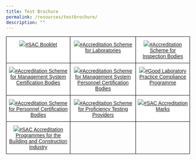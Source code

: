 ```yaml
---
title: Test Brochure
permalink: /resources/testbrochure/
description: ""
---
```

<style type="text/css">
.tg  {border-collapse:collapse;border-spacing:0;}
.tg td{border-color:black;border-style:solid;border-width:1px;font-family:Arial, sans-serif;font-size:14px;
  overflow:hidden;padding:10px 5px;word-break:normal;}
.tg th{border-color:black;border-style:solid;border-width:1px;font-family:Arial, sans-serif;font-size:14px;
  font-weight:normal;overflow:hidden;padding:10px 5px;word-break:normal;}
.tg .tg-ogew{background-color:#FFF;color:#484848;text-align:center;vertical-align:top}
.tg .tg-0lax{text-align:left;vertical-align:top}
</style>
<table class="tg">
<thead>
  <tr>
    <th class="tg-ogew"><a href="https://www.sac-accreditation.gov.sg/files/brochures/SAC-Booklet.pdf"><img src="https://d33wubrfki0l68.cloudfront.net/d3e042dfeed89ee8ab6ebd62597f9e1b282d4bd8/4074e/images/brochures/sac-booklet.jpg"><span style="text-decoration:none;color:inherit">#SAC Booklet</span></a></th>
    <th class="tg-ogew"><img src="https://d33wubrfki0l68.cloudfront.net/9a415faf7ad2a6b74430a9d8c525f2b8600d6b14/11397/images/brochures/laboratories.jpg"><a href="https://www.sac-accreditation.gov.sg/files/brochures/SAC-Brochure-Accreditation-Scheme-for-Laboratories.pdf"><span style="text-decoration:none;color:inherit">#Accreditation Scheme for Laboratories</span></a></th>
    <th class="tg-ogew"><img src="https://d33wubrfki0l68.cloudfront.net/567a3955f002452e4547ebec6704081bb5aca84f/c408b/images/brochures/inspection.jpg"><a href="https://www.sac-accreditation.gov.sg/files/brochures/SAC-Brochure-Accreditation-Scheme-for-Inspection-Bodies.pdf"><span style="text-decoration:none;color:inherit">#Accreditation Scheme for Inspection Bodies</span></a></th>
  </tr>
</thead>
<tbody>
  <tr>
    <td class="tg-ogew"><img src="https://d33wubrfki0l68.cloudfront.net/2368f44f119d2c07895e578376958836a47eace0/9e941/images/brochures/certification.jpg"><a href="https://www.sac-accreditation.gov.sg/files/brochures/SAC-Brochure-Accreditation-Scheme-for-Managament-System-Certification-Bodies.pdf"><span style="text-decoration:none;color:inherit">#Accreditation Scheme for Management System Certification Bodies</span></a></td>
    <td class="tg-ogew"><img src="https://d33wubrfki0l68.cloudfront.net/bc991f92814755a4d8484f3de3f5a08c63fbfd19/d5faf/images/brochures/personnel.jpg"><a href="https://www.sac-accreditation.gov.sg/files/brochures/SAC-Brochure-Accreditation-Scheme-for-Product-Certification-Bodies.pdf"><span style="text-decoration:none;color:inherit">#Accreditation Scheme for Management System Personnel Certification Bodies</span></a></td>
    <td class="tg-ogew"><img src="https://d33wubrfki0l68.cloudfront.net/a915b721f8c59e0eefa908a03b3ab457e9c04c0a/83e52/images/brochures/glp.jpg"><a href="https://www.sac-accreditation.gov.sg/files/brochures/SAC-Brochure-Good-Laboratory-Practice-Compliance-Programme.pdf"><span style="text-decoration:none;color:inherit">#Good Laboratory Practice Compliance Programme</span></a></td>
  </tr>
  <tr>
    <td class="tg-ogew"><img src="https://d33wubrfki0l68.cloudfront.net/bc991f92814755a4d8484f3de3f5a08c63fbfd19/d5faf/images/brochures/personnel.jpg"><a href="https://www.sac-accreditation.gov.sg/files/brochures/SAC-Brochure-Accreditation-Scheme-for-Personnel-Certification-Bodies.pdf"><span style="text-decoration:none;color:inherit">#Accreditation Scheme for Personnel Certification Bodies</span></a></td>
    <td class="tg-ogew"><img src="https://d33wubrfki0l68.cloudfront.net/34d3d17164d837b970bffa2ea98edad1a36540ce/bc07f/images/brochures/proficiency.jpg"><a href="https://www.sac-accreditation.gov.sg/files/brochures/SAC-Brochure-Accreditation-Scheme-for-Proficiency-Testing-Providers.pdf"><span style="text-decoration:none;color:inherit">#Accreditation Scheme for Proficiency Testing Providers</span></a></td>
    <td class="tg-ogew"><img src="https://www.sac-accreditation.gov.sg/images/brochures/SAC-Brochures-SAC-Accreditation%20Marks.jpg"><a href="https://www.sac-accreditation.gov.sg/files/brochures/SAC-Brochure-SAC-Accreditation-Mark.pdf"><span style="text-decoration:none;color:inherit">#SAC Accreditation Marks</span></a></td>
  </tr>
  <tr>
    <td class="tg-ogew"><img src="https://d33wubrfki0l68.cloudfront.net/56849558d177589e8c440ef349035eff90f48084/f2099/images/brochures/sac-brochures-building_construction.png"><a href="https://www.sac-accreditation.gov.sg/files/brochures/SAC-Accreditation-Programmes-for-the-Building-and-Construction-Industry.pdf"><span style="text-decoration:none;color:inherit">#SAC Accreditation Programmes for the Building and Construction Industry</span></a></td>
    <td class="tg-0lax"></td>
    <td class="tg-0lax"></td>
  </tr>
</tbody>
</table>